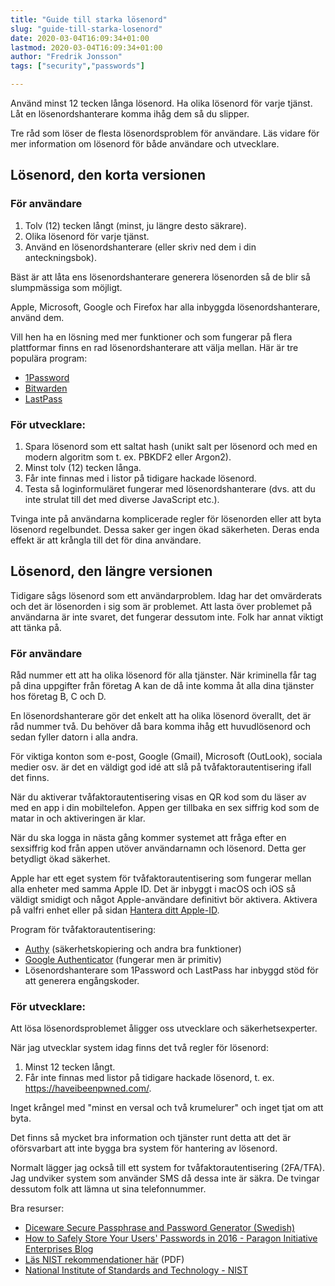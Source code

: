 ```yaml
---
title: "Guide till starka lösenord"
slug: "guide-till-starka-losenord"
date: 2020-03-04T16:09:34+01:00
lastmod: 2020-03-04T16:09:34+01:00
author: "Fredrik Jonsson"
tags: ["security","passwords"]

---
```


Använd minst 12 tecken långa lösenord. Ha olika lösenord för varje tjänst. Låt en lösenordshanterare komma ihåg dem så du slipper.

Tre råd som löser de flesta lösenordsproblem för användare. Läs vidare för mer information om lösenord för både användare och utvecklare.


## Lösenord, den korta versionen

### För användare

1. Tolv (12) tecken långt (minst, ju längre desto säkrare).
2. Olika lösenord för varje tjänst.
3. Använd en lösenordshanterare (eller skriv ned dem i din anteckningsbok).

Bäst är att låta ens lösenordshanterare generera lösenorden så de blir så slumpmässiga som möjligt.

Apple, Microsoft, Google och Firefox har alla inbyggda lösenordshanterare, använd dem.

Vill hen ha en lösning med mer funktioner och som fungerar på flera plattformar finns en rad lösenordshanterare att välja mellan. Här är tre populära program:

* [1Password](https://1password.com/)
* [Bitwarden](https://bitwarden.com/)
* [LastPass](https://www.lastpass.com/)


### För utvecklare:

1. Spara lösenord som ett saltat hash (unikt salt per lösenord och med en modern algoritm som t. ex. PBKDF2 eller Argon2).
2. Minst tolv (12) tecken långa.
3. Får inte finnas med i listor på tidigare hackade lösenord.
4. Testa så loginformuläret fungerar med lösenordshanterare (dvs. att du inte strulat till det med diverse JavaScript etc.).

Tvinga inte på användarna komplicerade regler för lösenorden eller att byta lösenord regelbundet. Dessa saker ger ingen ökad säkerheten. Deras enda effekt är att krångla till det för dina användare.


## Lösenord, den längre versionen

Tidigare sågs lösenord som ett användarproblem. Idag har det omvärderats och det är lösenorden i sig som är problemet. Att lasta över problemet på användarna är inte svaret, det fungerar dessutom inte. Folk har annat viktigt att tänka på.


### För användare

Råd nummer ett att ha olika lösenord för alla tjänster. När kriminella får tag på dina uppgifter från företag A kan de då inte komma åt alla dina tjänster hos företag B, C och D.

En lösenordshanterare gör det enkelt att ha olika lösenord överallt, det är råd nummer två. Du behöver då bara komma ihåg ett huvudlösenord och sedan fyller datorn i alla andra.

För viktiga konton som e-post, Google (Gmail), Microsoft (OutLook), sociala medier osv. är det en väldigt god idé att slå på tvåfaktorautentisering ifall det finns.

När du aktiverar tvåfaktorautentisering visas en QR kod som du läser av med en app i din mobiltelefon. Appen ger tillbaka en sex siffrig kod som de matar in och aktiveringen är klar.

När du ska logga in nästa gång kommer systemet att fråga efter en sexsiffrig kod från appen utöver användarnamn och lösenord. Detta ger betydligt ökad säkerhet.

Apple har ett eget system för tvåfaktorautentisering som fungerar mellan alla enheter med samma Apple ID. Det är inbyggt i macOS och iOS så väldigt smidigt och något Apple-användare definitivt bör aktivera. Aktivera på valfri enhet eller på sidan [Hantera ditt Apple-ID](https://appleid.apple.com/).

Program för tvåfaktorautentisering:

* [Authy](https://authy.com/download/) (säkerhetskopiering och andra bra funktioner)
* [Google Authenticator](https://support.google.com/accounts/answer/1066447) (fungerar men är primitiv)
* Lösenordshanterare som 1Password och LastPass har inbyggd stöd för att generera engångskoder.


### För utvecklare:

Att lösa lösenordsproblemet åligger oss utvecklare och säkerhetsexperter.

När jag utvecklar system idag finns det två regler för lösenord:

1. Minst 12 tecken långt.
2. Får inte finnas med listor på tidigare hackade lösenord, t. ex. <https://haveibeenpwned.com/>.

Inget krångel med "minst en versal och två krumelurer" och inget tjat om att byta.

Det finns så mycket bra information och tjänster runt detta att det är oförsvarbart att inte bygga bra system för hantering av lösenord.

Normalt lägger jag också till ett system for tvåfaktorautentisering (2FA/TFA). Jag undviker system som använder SMS då dessa inte är säkra. De tvingar dessutom folk att lämna ut sina telefonnummer.

Bra resurser:

* [Diceware Secure Passphrase and Password Generator (Swedish)](https://www.rempe.us/diceware/#swedish)
* [How to Safely Store Your Users' Passwords in 2016 - Paragon Initiative Enterprises Blog](https://paragonie.com/blog/2016/02/how-safely-store-password-in-2016)
* [Läs NIST rekommendationer här](https://nvlpubs.nist.gov/nistpubs/SpecialPublications/NIST.SP.800-63b.pdf>) (PDF)
* [National Institute of Standards and Technology - NIST](https://sv.wikipedia.org/wiki/National_Institute_of_Standards_and_Technology)
